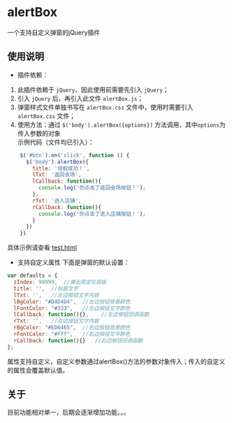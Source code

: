 # alertBox
一个支持自定义弹窗的jQuery插件

## 使用说明
- 插件依赖：
1. 此插件依赖于 `jQuery`，因此使用前需要先引入 `jQuery`；
2. 引入 `jQuery` 后，再引入此文件 `alertBox.js`；
3. 弹窗样式文件单独书写在 `alertBox.css` 文件中，使用时需要引入`alertBox.css` 文件；
4. 使用方法：通过 `$('body').alertBox({options})` 方法调用，其中`options`为传入参数的对象  
  示例代码（文件均已引入）：
  ```javascript
      $('#btn').on('click', function () {
        $('body').alertBox({
          title: '领取成功！',
          lTxt: '返回会场',
          lCallback: function(){
            console.log('你点击了返回会场按钮！');
          },
          rTxt: '进入店铺',
          rCallback: function(){
            console.log('你点击了进入店铺按钮！');
          }
        })
      })
  ```
具体示例请查看 [test.html](./test.html)

- 支持自定义属性
下面是弹窗的默认设置：

```javascript
var defaults = {
  zIndex: 99999,  //弹出层定位层级
  title: '',  //标题文字
  lTxt: '',   //左边按钮文字内容
  lBgColor: "#D4D4D4",  //左边按钮背景颜色
  lFontColor: "#333",   //左边按钮文字颜色
  lCallback: function(){},    //左边按钮回调函数
  rTxt: '',   //右边按钮文字内容
  rBgColor: "#ED6465",  //右边按钮背景颜色
  rFontColor: "#fff",   //右边按钮文字颜色
  rCallback: function(){}   //右边按钮回调函数
};
```
属性支持自定义，自定义参数通过alertBox()方法的参数对象传入；传入的自定义的属性会覆盖默认值。

## 关于
目前功能相对单一，后期会逐渐增加功能。。。

